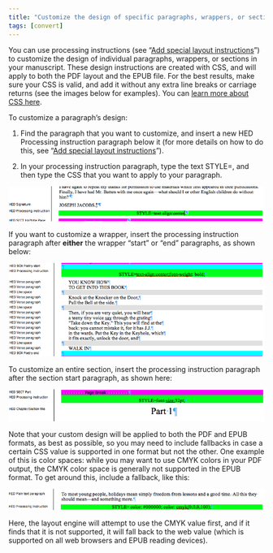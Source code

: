 ```yaml
---
title: "Customize the design of specific paragraphs, wrappers, or sections"
tags: [convert]
---
```

 
<html><body><section data-type="chapter" class="hsecchapter" data-hederis-type="hsecchapter" id="custom-paragraph-design" data-pi-attrs="id: custom-paragraph-design; data-tags: convert;" role="doc-chapter" data-tags="convert" data-author-name=" " data-book-title=" " title="Customize the design of specific paragraphs, wrappers, or sections"><p class="hblkp" data-hederis-type="hblkp" id="pgaRgYV14">You can use processing instructions (see &#8220;<a href="{% link _docs/custom-design.md %}" data-hederis-type="hspana" id="pBIz6U6Co"><span class="Hyperlink" data-hederis-type="hspnspan" id="p7TThRMst">Add special layout instructions</span></a>&#8221;) to customize the design of individual paragraphs, wrappers, or sections in your manuscript. These design instructions are created with CSS, and will apply to both the PDF layout and the EPUB file. For the best results, make sure your CSS is valid, and add it without any extra line breaks or carriage returns (see the images below for examples). You can <a href="https://developer.mozilla.org/en-US/docs/Web/CSS/Reference" data-hederis-type="hspana" id="psrinGsW6"><span class="Hyperlink" data-hederis-type="hspnspan" id="pj1mrpycJ">learn more about CSS here</span></a>.</p><p class="hblkp" data-hederis-type="hblkp" id="pxA5bOkVr">To customize a paragraph&#8217;s design:</p><ol class="hwprnumlist" data-hederis-type="hwprnumlist" id="plsmPe4Sm"><li class="hblkoli" data-hederis-type="hblkoli" id="liUug6ODyN"><p class="hblkoli" data-hederis-type="hblklip" id="pUv9BGQl8">Find the paragraph that you want to customize, and insert a new HED Processing instruction paragraph below it (for more details on how to do this, see &#8220;<a href="{% link _docs/custom-design.md %}" data-hederis-type="hspana" id="p8PLyRZ7X"><span class="Hyperlink" data-hederis-type="hspnspan" id="pxCZ5wPDX">Add special layout instructions</span></a>&#8221;).</p></li><li class="hblkoli" data-hederis-type="hblkoli" id="li2MMLdwfu"><p class="hblkoli" data-hederis-type="hblklip" id="pev9IBbqR">In your processing instruction paragraph, type the text STYLE=, and then type the CSS that you want to apply to your paragraph.</p></li></ol><img data-hederis-type="hblkimg" class="hblkimg" id="pnfqX1fTn" src="/images/pi2.png" data-img-src="/images/pi2.png"/><p class="hblkp" data-hederis-type="hblkp" id="pkHOb1eoN">If you want to customize a wrapper, insert the processing instruction paragraph after <strong data-hederis-type="hspanstrong" id="pJgLaSVVm">either</strong> the wrapper &#8220;start&#8221; or &#8220;end&#8221; paragraphs, as shown below: </p><img data-hederis-type="hblkimg" class="hblkimg" id="pF3OPk0ue" src="/images/stylepiwrapper.png" data-img-src="/images/stylepiwrapper.png"/><p class="hblkp" data-hederis-type="hblkp" id="p67FqAucS">To customize an entire section, insert the processing instruction paragraph after the section start paragraph, as shown here:</p><img data-hederis-type="hblkimg" class="hblkimg" id="p8oDIFllS" src="/images/stylepisection.png" data-img-src="/images/stylepisection.png"/><p class="hblkp" data-hederis-type="hblkp" id="pIqARE4OB">Note that your custom design will be applied to both the PDF and EPUB formats, as best as possible, so you may need to include fallbacks in case a certain CSS value is supported in one format but not the other. One example of this is color spaces: while you may want to use CMYK colors in your PDF output, the CMYK color space is generally not supported in the EPUB format. To get around this, include a fallback, like this:</p><img data-hederis-type="hblkimg" class="hblkimg" id="pG2MGPPjV" src="/images/stylepicolorfallback.png" data-img-src="/images/stylepicolorfallback.png"/><p class="hblkp" data-hederis-type="hblkp" id="pxOqqflXo">Here, the layout engine will attempt to use the CMYK value first, and if it finds that it is not supported, it will fall back to the web value (which is supported on all web browsers and EPUB reading devices).</p></section></body></html>

